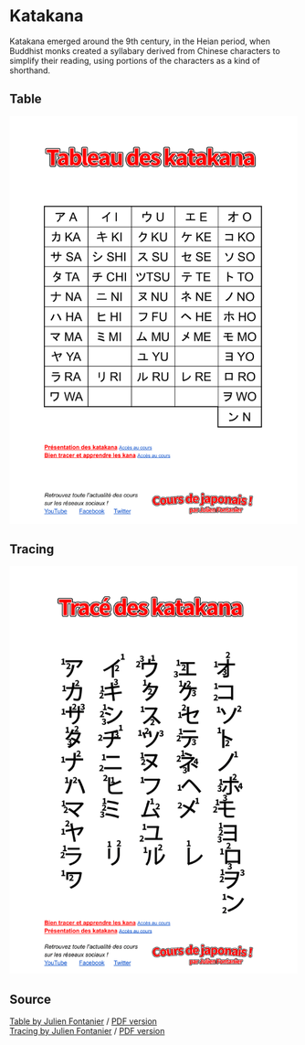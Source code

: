 # Katakana
Katakana emerged around the 9th century, in the Heian period, when Buddhist monks
created a syllabary derived from Chinese characters to simplify their reading, using
portions of the characters as a kind of shorthand.

## Table

![Katakana table](./katakana/tableau-des-katakana.png)

## Tracing

![Katakana trace table](./katakana/trace-des-katakana.png)
 
## Source

[Table by Julien Fontanier](https://docs.google.com/document/d/14OWiFBnmKpz3CENfWkG0xK2TwH1nOVOMppjps9SV2ZA/edit) / 
[PDF version](./katakana/tableau-des-katakana.pdf)  
[Tracing by Julien Fontanier](https://docs.google.com/document/d/1aVrjmUMEUvCuOB3gIhpoXsOTf-tY9FuyODctlhrrkYg/edit) / 
[PDF version](./katakana/trace-des-katakana.pdf)  

